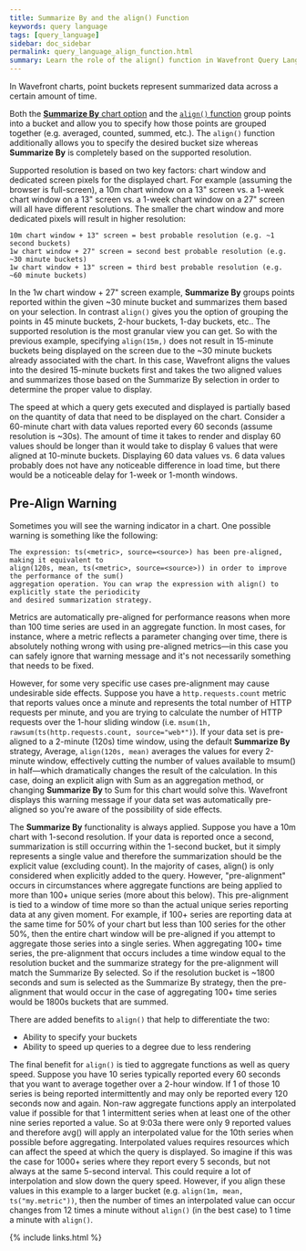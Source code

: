 ```yaml
---
title: Summarize By and the align() Function
keywords: query language
tags: [query_language]
sidebar: doc_sidebar
permalink: query_language_align_function.html
summary: Learn the role of the align() function in Wavefront Query Language expressions.
---
```


In Wavefront charts, point buckets represent summarized data across a certain amount of time.

Both the [**Summarize By** chart option](charts#summarize-by) and the [`align()` function](query_language_reference#filtering-and-comparison-functions) group points into a bucket and allow you to specify how those points are grouped together (e.g. averaged, counted, summed, etc.). 
The `align()` function additionally allows you to specify the desired bucket size whereas **Summarize By** is completely based on the supported resolution. 

Supported resolution is based on two key factors: chart window and dedicated screen pixels for the displayed chart. For example (assuming the browser is full-screen), a 10m chart window on a 13" screen vs. a 1-week chart window on a 13" screen vs. a 1-week chart window on a 27" screen will all have different resolutions. The smaller the chart window and more dedicated pixels will result in higher resolution:

```
10m chart window + 13" screen = best probable resolution (e.g. ~1 second buckets)
1w chart window + 27" screen = second best probable resolution (e.g. ~30 minute buckets)
1w chart window + 13" screen = third best probable resolution (e.g. ~60 minute buckets)
```

In the 1w chart window + 27" screen example, **Summarize By** groups points reported within the given ~30 minute bucket and summarizes them based on your selection. In contrast `align()` gives you the option of grouping the points in 45 minute buckets, 2-hour buckets, 1-day buckets, etc.. The supported resolution is the most granular view you can get. So with the previous example, specifying `align(15m,)` does not result in 15-minute buckets being displayed on the screen due to the ~30 minute buckets already associated with the chart. In this case, Wavefront aligns the values into the desired 15-minute buckets first and takes the two aligned values and summarizes those based on the Summarize By selection in order to determine the proper value to display.

The speed at which a query gets executed and displayed is partially based on the quantity of data that need to be displayed on the chart. Consider a 60-minute chart with data values reported every 60 seconds (assume resolution is ~30s). The amount of time it takes to render and display 60 values should be longer than it would take to display 6 values that were aligned at 10-minute buckets. Displaying 60 data values vs. 6 data values probably does not have any noticeable difference in load time, but there would be a noticeable delay for 1-week or 1-month windows.

## Pre-Align Warning

Sometimes you will see the warning indicator <span class="fa-exclamation-triangle fa" style="color: red;"></span> in a chart. One possible warning is something like the following:

```
The expression: ts(<metric>, source=<source>) has been pre-aligned, making it equivalent to 
align(120s, mean, ts(<metric>, source=<source>)) in order to improve the performance of the sum() 
aggregation operation. You can wrap the expression with align() to explicitly state the periodicity 
and desired summarization strategy.
```

Metrics are automatically pre-aligned for performance reasons when more than 100 time series are used in an aggregate function. In most cases, for instance, where a metric reflects a parameter changing over time, there is absolutely nothing wrong with using pre-aligned metrics&mdash;in this case you can safely ignore that warning message and it's not necessarily something that needs to be fixed.
 
However, for some very specific use cases pre-alignment may cause undesirable side effects. Suppose you have a `http.requests.count` metric that reports values once a minute and represents the total number of HTTP requests per minute, and you are trying to calculate the number of HTTP requests over the 1-hour sliding window (i.e. `msum(1h, rawsum(ts(http.requests.count, source="web*")`). If your data set is pre-aligned to a 2-minute (120s) time window, using the default **Summarize By** strategy, Average, `align(120s, mean)` averages the values for every 2-minute window, effectively cutting the number of values available to msum() in half&mdash;which dramatically changes the result of the calculation. In this case, doing an explicit align with Sum as an aggregation method, or changing **Summarize By** to Sum for this chart would solve this. Wavefront displays this warning message if your data set was automatically pre-aligned so you're aware of the possibility of side effects.

The **Summarize By** functionality is always applied. Suppose you have a 10m chart with 1-second resolution. If your data is reported once a second, summarization is still occurring within the 1-second bucket, but it simply represents a single value and therefore the summarization should be the explicit value (excluding count). In the majority of cases, align() is only considered when explicitly added to the query. However, "pre-alignment" occurs in circumstances where aggregate functions are being applied to more than 100+ unique series (more about this below). This pre-alignment is tied to a window of time more so than the actual unique series reporting data at any given moment. For example, if 100+ series are reporting data at the same time for 50% of your chart but less than 100 series for the other 50%, then the entire chart window will be pre-aligned if you attempt to aggregate those series into a single series. When aggregating 100+ time series, the pre-alignment that occurs includes a time window equal to the resolution bucket and the summarize strategy for the pre-alignment will match the Summarize By selected. So if the resolution bucket is ~1800 seconds and sum is selected as the Summarize By strategy, then the pre-alignment that would occur in the case of aggregating 100+ time series would be 1800s buckets that are summed.
 
There are added benefits to `align()` that help to differentiate the two:

- Ability to specify your buckets
- Ability to speed up queries to a degree due to less rendering

The final benefit for `align()` is tied to aggregate functions as well as query speed. Suppose you have 10 series typically reported every 60 seconds that you want to average together over a 2-hour window. If 1 of those 10 series is being reported intermittently and may only be reported every 120 seconds now and again. Non-raw aggregate functions apply an interpolated value if possible for that 1 intermittent series when at least one of the other nine series reported a value. So at 9:03a there were only 9 reported values and therefore avg() will apply an interpolated value for the 10th series when possible before aggregating. Interpolated values requires resources which can affect the speed at which the query is displayed. So imagine if this was the case for 1000+ series where they report every 5 seconds, but not always at the same 5-second interval. This could require a lot of interpolation and slow down the query speed. However, if you align these values in this example to a larger bucket (e.g. `align(1m, mean, ts("my.metric"))`, then the number of times an interpolated value can occur changes from 12 times a minute without `align()` (in the best case) to 1 time a minute with `align()`.

{% include links.html %}